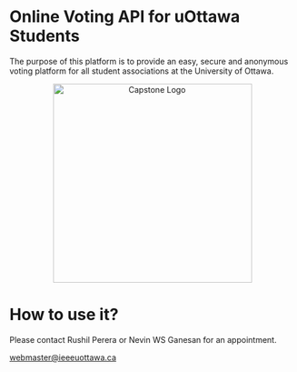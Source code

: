 # Online Voting API for uOttawa Students

The purpose of this platform is to provide an easy, secure and anonymous voting platform for all student associations at the University of Ottawa.

<p align="center">
  <img src="https://ieeeuottawa.ca/static/vote-ieee-8a6154b6c60283892fb359c441eb74e7.jpg" width="350" title="Capstone Logo">
</p>

# How to use it?
Please contact Rushil Perera or Nevin WS Ganesan for an appointment.

[webmaster@ieeeuottawa.ca](mailto:webmaster@ieeeuottawa.ca?subject=[GitHub]%20Source%20Han%20Sans)
